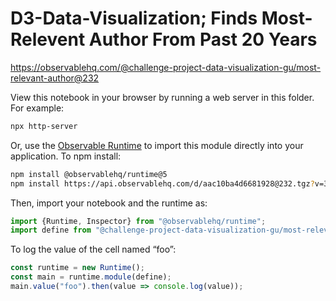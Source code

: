 # D3-Data-Visualization; Finds Most-Relevent Author From Past 20 Years

https://observablehq.com/@challenge-project-data-visualization-gu/most-relevant-author@232

View this notebook in your browser by running a web server in this folder. For
example:

~~~sh
npx http-server
~~~

Or, use the [Observable Runtime](https://github.com/observablehq/runtime) to
import this module directly into your application. To npm install:

~~~sh
npm install @observablehq/runtime@5
npm install https://api.observablehq.com/d/aac10ba4d6681928@232.tgz?v=3
~~~

Then, import your notebook and the runtime as:

~~~js
import {Runtime, Inspector} from "@observablehq/runtime";
import define from "@challenge-project-data-visualization-gu/most-relevant-author";
~~~

To log the value of the cell named “foo”:

~~~js
const runtime = new Runtime();
const main = runtime.module(define);
main.value("foo").then(value => console.log(value));
~~~

